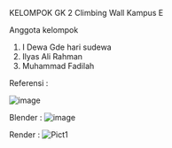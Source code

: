 KELOMPOK GK 2 Climbing Wall Kampus E

Anggota kelompok
1. I Dewa Gde hari sudewa
2. Ilyas Ali Rahman
3. Muhammad Fadilah

Referensi :

![image](https://github.com/ilyasalir/ilyasalir/assets/136238654/9fefc926-e4dc-4c80-9b06-61e33215918d)

Blender :
![image](https://github.com/ilyasalir/ilyasalir/assets/136238654/faece698-88d7-4ebd-a5fd-e60d8aa1a0e5)

Render :
![Pict1](https://github.com/ilyasalir/ilyasalir/assets/136238654/4205bcd9-f8f6-42d0-8757-62e24eebdbdf)
